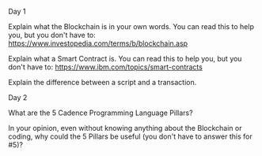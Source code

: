 Day 1

Explain what the Blockchain is in your own words. You can read this to help you, but you don't have to: https://www.investopedia.com/terms/b/blockchain.asp

Explain what a Smart Contract is. You can read this to help you, but you don't have to: https://www.ibm.com/topics/smart-contracts

Explain the difference between a script and a transaction.

Day 2

What are the 5 Cadence Programming Language Pillars?

In your opinion, even without knowing anything about the Blockchain or coding, why could the 5 Pillars be useful (you don't have to answer this for #5)?
